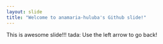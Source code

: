 ```yaml
---
layout: slide
title: "Welcome to anamaria-huluba's Github slide!"
---
```

This is awesome slide!!! tada:
Use the left arrow to go back!

